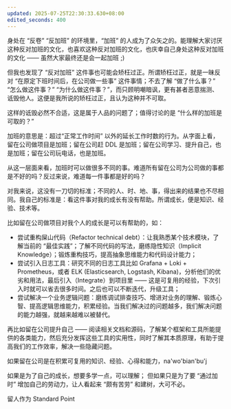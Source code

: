 ```yaml
---
updated: 2025-07-25T22:30:33.630+08:00
edited_seconds: 400
---
```

身处在 “反卷” “反加班” 的环境里，“加班” 的人成为了众矢之的。能理解大家讨厌这种反对加班的文化，也喜欢这种反对加班的文化，也庆幸自己身处这种反对加班的文化 —— 虽然大家最终还是会一起加班 ;)

但我也发现了 “反对加班” 这件事也可能会矫枉过正。所谓矫枉过正，就是一昧反对 “在原定下班时间后，在公司做一些事” 这件事情；不去了解 “做了什么事？” “怎么做这件事？” “为什么做这件事？”，而只顾明嘲暗讽，更有甚者恶意揣测、诋毁他人。这便是我所说的矫枉过正，且认为这种并不可取。

这样的诋毁必然不合适，这是属于人品的问题了；值得讨论的是 “什么样的加班是可取的？”

加班的意思是：超过“正常工作时间” 以外的延长工作时数的行为。从字面上看，留在公司做项目是加班；留在公司赶 DDL 是加班；留在公司学习、提升自己，也是加班；留在公司玩电话，也是加班。

从这一层面来看，加班时可以做很多不同的事。难道所有留在公司为公司做的事都是不好的吗？反过来说，难道每一件事都是好的吗？

对我来说，这没有一刀切的标准；不同的人、时、地、事，得出来的结果也不尽相同。我自己的标准是：看这件事对我的成长有没有帮助。所谓成长，便是知识、经验、技术等。

比如留在公司做项目对我个人的成长是可以有帮助的，如：
- 尝试重构屎山代码（Refactor technical debt）：让我熟悉某个技术模块，了解当前的 “最佳实践”；了解不同代码的写法，磨练隐性知识（Implicit Knowledge）；锻炼重构技巧，提高抽象思维能力和代码设计能力；
- 尝试引入日志工具：研究不同的日志工具比如 Grafana + Loki + Prometheus，或者 ELK (Elasticsearch, Logstash, Kibana)，分析他们的优劣和用法，最后引入（Integrate）到项目里 —— 这是可复用的经验，下次引入时就可以省去很多时间。之后也可以不断迭代，升级工具；
- 尝试解决一个业务逻辑问题：磨练调试排查技巧、增进对业务的理解、锻炼心智、提高逻辑思维能力，积累经验。当我们解决过的问题越多，我们解决问题的能力越强，就越来越难以被替代。

再比如留在公司提升自己 —— 阅读相关文档和源码，了解某个框架和工具所能提供的各类能力，然后充分发挥这些工具的实用性，同时了解其本质原理，有助于提高我们的工作效率，解决一些隐藏问题。

如果留在公司是在积累可复用的知识、经验、心得和能力，na'wo'bian'bu'j

如果是为了自己的成长，想要多学一点，可以理解；
但如果只是为了要 “通过加时” 增加自己的劳动力，让人看起来 “颇有苦劳” 和建树，大可不必。

留人作为 Standard Point